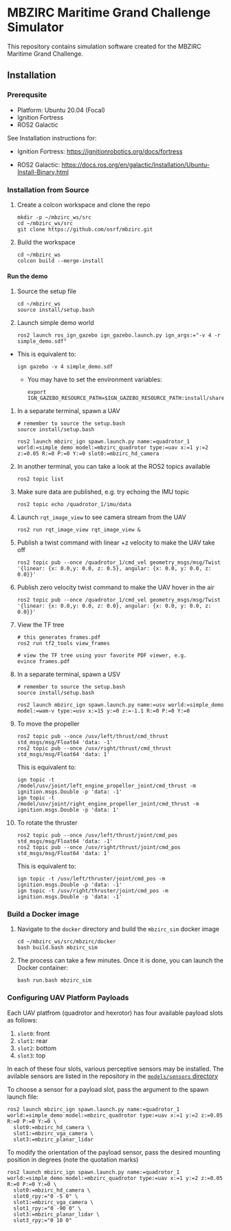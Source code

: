# MBZIRC Maritime Grand Challenge Simulator

This repository contains simulation software created for the
MBZIRC Maritime Grand Challenge.

## Installation

### Prerequsite

* Platform: Ubuntu 20.04 (Focal)
* Ignition Fortress
* ROS2 Galactic

See Installation instructions for:

* Ignition Fortress: https://ignitionrobotics.org/docs/fortress

* ROS2 Galactic:  https://docs.ros.org/en/galactic/Installation/Ubuntu-Install-Binary.html


### Installation from Source

1. Create a colcon workspace and clone the repo

    ```
    mkdir -p ~/mbzirc_ws/src
    cd ~/mbzirc_ws/src
    git clone https://github.com/osrf/mbzirc.git
    ```

1. Build the workspace

    ```
    cd ~/mbzirc_ws
    colcon build --merge-install
    ```

#### Run the demo

1. Source the setup file

    ```
    cd ~/mbzirc_ws
    source install/setup.bash
    ```

1. Launch simple demo world

    ```
    ros2 launch ros_ign_gazebo ign_gazebo.launch.py ign_args:="-v 4 -r simple_demo.sdf"
    ```

  * This is equivalent to:

    ```
    ign gazebo -v 4 simple_demo.sdf
    ```

    * You may have to set the environment variables:

      ```
      export IGN_GAZEBO_RESOURCE_PATH=$IGN_GAZEBO_RESOURCE_PATH:install/share/mbzirc_ign/models:install/share/mbzirc_ign/worlds
      ```

1. In a separate terminal, spawn a UAV

    ```
    # remember to source the setup.bash
    source install/setup.bash

    ros2 launch mbzirc_ign spawn.launch.py name:=quadrotor_1 world:=simple_demo model:=mbzirc_quadrotor type:=uav x:=1 y:=2 z:=0.05 R:=0 P:=0 Y:=0 slot0:=mbzirc_hd_camera
    ```

1. In another terminal, you can take a look at the ROS2 topics available

    ```
    ros2 topic list
    ```

1. Make sure data are published, e.g. try echoing the IMU topic

    ```
    ros2 topic echo /quadrotor_1/imu/data
    ```

1. Launch `rqt_image_view` to see camera stream from the UAV

    ```
    ros2 run rqt_image_view rqt_image_view &
    ```

1. Publish a twist command with linear +z velocity to make the UAV take off

    ```
    ros2 topic pub --once /quadrotor_1/cmd_vel geometry_msgs/msg/Twist '{linear: {x: 0.0,y: 0.0, z: 0.5}, angular: {x: 0.0, y: 0.0, z: 0.0}}'
    ```

1. Publish zero velocity twist command to make the UAV hover in the air

    ```
    ros2 topic pub --once /quadrotor_1/cmd_vel geometry_msgs/msg/Twist '{linear: {x: 0.0,y: 0.0, z: 0.0}, angular: {x: 0.0, y: 0.0, z: 0.0}}'
    ```

1. View the TF tree

    ```
    # this generates frames.pdf
    ros2 run tf2_tools view_frames

    # view the TF tree using your favorite PDF viewer, e.g.
    evince frames.pdf
    ```

1. In a separate terminal, spawn a USV

    ```
    # remember to source the setup.bash
    source install/setup.bash

    ros2 launch mbzirc_ign spawn.launch.py name:=usv world:=simple_demo model:=wam-v type:=usv x:=15 y:=0 z:=-1.1 R:=0 P:=0 Y:=0
    ```

1. To move the propeller
    ```
    ros2 topic pub --once /usv/left/thrust/cmd_thrust std_msgs/msg/Float64 'data: -1'
    ros2 topic pub --once /usv/right/thrust/cmd_thrust std_msgs/msg/Float64 'data: 1'
    ```

    This is equivalent to:

    ```
    ign topic -t /model/usv/joint/left_engine_propeller_joint/cmd_thrust -m ignition.msgs.Double -p 'data: -1'
    ign topic -t /model/usv/joint/right_engine_propeller_joint/cmd_thrust -m ignition.msgs.Double -p 'data: 1'
    ```

1. To rotate the thruster

    ```
    ros2 topic pub --once /usv/left/thrust/joint/cmd_pos std_msgs/msg/Float64 'data: -1'
    ros2 topic pub --once /usv/right/thrust/joint/cmd_pos std_msgs/msg/Float64 'data: 1'
    ```

    This is equivalent to:

    ```
    ign topic -t /usv/left/thruster/joint/cmd_pos -m ignition.msgs.Double -p 'data: -1'
    ign topic -t /usv/right/thruster/joint/cmd_pos -m ignition.msgs.Double -p 'data: -1'
    ```
    

### Build a Docker image

1. Navigate to the `docker` directory and build the `mbzirc_sim` docker image

    ```
    cd ~/mbzirc_ws/src/mbzirc/docker
    bash build.bash mbzirc_sim
    ```

1.  The process can take a few minutes. Once it is done, you can launch the
 Docker container:

    ```
    bash run.bash mbzirc_sim
    ```
    
    
### Configuring UAV Platform Payloads

Each UAV platfrom (quadrotor and hexrotor) has four available payload slots as follows:

1. `slot0`: front
2. `slot1`: rear
3. `slot2`: bottom
4. `slot3`: top

In each of these four slots, various perceptive sensors may be installed.
The avilable sensors are listed in the repository in the [`models/sensors` directory](https://github.com/osrf/mbzirc/tree/main/mbzirc_ign/models/sensors)

To choose a sensor for a payload slot, pass the argument to the spawn launch file:

```
ros2 launch mbzirc_ign spawn.launch.py name:=quadrotor_1 world:=simple_demo model:=mbzirc_quadrotor type:=uav x:=1 y:=2 z:=0.05 R:=0 P:=0 Y:=0 \
  slot0:=mbzirc_hd_camera \
  slot1:=mbzirc_vga_camera \
  slot3:=mbzirc_planar_lidar 
```

To modify the orientation of the payload sensor, pass the desired mounting position in degrees (note the quotation marks)

```
ros2 launch mbzirc_ign spawn.launch.py name:=quadrotor_1 world:=simple_demo model:=mbzirc_quadrotor type:=uav x:=1 y:=2 z:=0.05 R:=0 P:=0 Y:=0 \
  slot0:=mbzirc_hd_camera \
  slot0_rpy:="0 -5 0" \
  slot1:=mbzirc_vga_camera \
  slot1_rpy:="0 -90 0" \
  slot3:=mbzirc_planar_lidar \
  slot3_rpy:="0 10 0"
```


